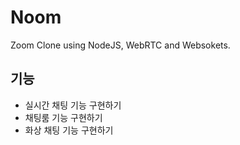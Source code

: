 # Noom

Zoom Clone using NodeJS, WebRTC and Websokets.

## 기능

- 실시간 채팅 기능 구현하기
- 채팅룸 기능 구현하기
- 화상 채팅 기능 구현하기
